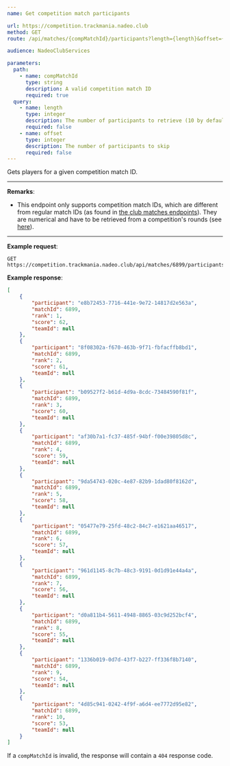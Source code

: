 ```yaml
---
name: Get competition match participants

url: https://competition.trackmania.nadeo.club
method: GET
route: /api/matches/{compMatchId}/participants?length={length}&offset={offset}

audience: NadeoClubServices

parameters:
  path:
    - name: compMatchId
      type: string
      description: A valid competition match ID
      required: true
  query:
    - name: length
      type: integer
      description: The number of participants to retrieve (10 by default)
      required: false
    - name: offset
      type: integer
      description: The number of participants to skip
      required: false
---
```


Gets players for a given competition match ID.

---

**Remarks**:
- This endpoint only supports competition match IDs, which are different from regular match IDs (as found in [the club matches endpoints](/club/matches)). They are numerical and have to be retrieved from a competition's rounds (see [here](/competition/matches/matches-for-round)).

---

**Example request**:
```plain
GET https://competition.trackmania.nadeo.club/api/matches/6899/participants
```

**Example response**:
```json
[
    {
        "participant": "e8b72453-7716-441e-9e72-14817d2e563a",
        "matchId": 6899,
        "rank": 1,
        "score": 62,
        "teamId": null
    },
    {
        "participant": "8f08302a-f670-463b-9f71-fbfacffb8bd1",
        "matchId": 6899,
        "rank": 2,
        "score": 61,
        "teamId": null
    },
    {
        "participant": "b09527f2-b61d-4d9a-8cdc-73484590f81f",
        "matchId": 6899,
        "rank": 3,
        "score": 60,
        "teamId": null
    },
    {
        "participant": "af30b7a1-fc37-485f-94bf-f00e39805d8c",
        "matchId": 6899,
        "rank": 4,
        "score": 59,
        "teamId": null
    },
    {
        "participant": "9da54743-020c-4e87-82b9-1dad80f8162d",
        "matchId": 6899,
        "rank": 5,
        "score": 58,
        "teamId": null
    },
    {
        "participant": "05477e79-25fd-48c2-84c7-e1621aa46517",
        "matchId": 6899,
        "rank": 6,
        "score": 57,
        "teamId": null
    },
    {
        "participant": "961d1145-8c7b-48c3-9191-0d1d91e44a4a",
        "matchId": 6899,
        "rank": 7,
        "score": 56,
        "teamId": null
    },
    {
        "participant": "d0a811b4-5611-4948-8865-03c9d252bcf4",
        "matchId": 6899,
        "rank": 8,
        "score": 55,
        "teamId": null
    },
    {
        "participant": "1336b019-0d7d-43f7-b227-ff336f8b7140",
        "matchId": 6899,
        "rank": 9,
        "score": 54,
        "teamId": null
    },
    {
        "participant": "4d85c941-0242-4f9f-a6d4-ee7772d95e82",
        "matchId": 6899,
        "rank": 10,
        "score": 53,
        "teamId": null
    }
]
```

If a `compMatchId` is invalid, the response will contain a `404` response code.
